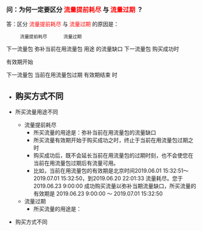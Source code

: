 ### 问：为何一定要区分<font color="Red"> 流量提前耗尽 </font>与<font color="Red"> 流量过期 </font>？
答：区分<font color="Red"> 流量提前耗尽 </font>与<font color="Red"> 流量过期 </font>的原因是：



         流量提前耗尽      流量过期  
下一流量包 弥补当前在用流量包
用途      的流量缺口
下一流量包 购买成功时 

  
有效期开始

下一流量包 当前在用流量包过期
有效期结束 时

- 购买方式不同
  - 
- 所买流量用途不同

  - 流量提前耗尽
    - 所买流量的用途是：弥补当前在用流量包的流量缺口
    - 所买流量有效期开始于购买成功之时，终止于当前在用流量包过期之时
    - 购买成功后，既不会延长当前在用流量包的过期时刻，也不会使您在当前在用流量包过期后有流量可用。
    - 比如，当前在用流量包的有效期是北京时间2019.06.01 15:32:51～2019.07.01 15:32:50，到2019.06.20 22:01:33 流量耗尽。您于2019.06.23 9:00:00 成功购买流量以弥补当期流量缺口，所买流量的有效期是 2019.06.23 9:00:00 ～ 2019.07.01 15:32:50
  - 流量过期
    - 所买流量的用途是：
- 购买方式不同
